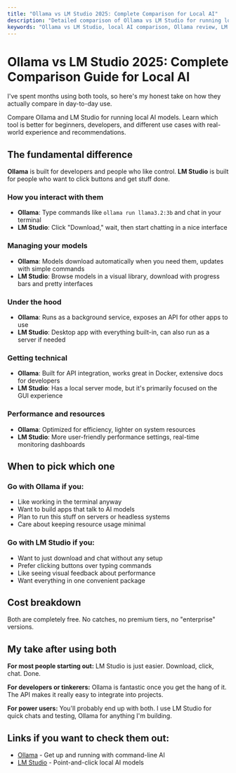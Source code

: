 ```yaml
---
title: "Ollama vs LM Studio 2025: Complete Comparison for Local AI"
description: "Detailed comparison of Ollama vs LM Studio for running local AI models. Learn which tool is better for beginners, developers, and different use cases."
keywords: "Ollama vs LM Studio, local AI comparison, Ollama review, LM Studio review, best local AI software"
---
```


# Ollama vs LM Studio 2025: Complete Comparison Guide for Local AI

I've spent months using both tools, so here's my honest take on how they actually compare in day-to-day use.

Compare Ollama and LM Studio for running local AI models. Learn which tool is better for beginners, developers, and different use cases with real-world experience and recommendations.

## The fundamental difference

**Ollama** is built for developers and people who like control. **LM Studio** is built for people who want to click buttons and get stuff done.

### How you interact with them
- **Ollama**: Type commands like `ollama run llama3.2:3b` and chat in your terminal
- **LM Studio**: Click "Download," wait, then start chatting in a nice interface

### Managing your models
- **Ollama**: Models download automatically when you need them, updates with simple commands
- **LM Studio**: Browse models in a visual library, download with progress bars and pretty interfaces

### Under the hood  
- **Ollama**: Runs as a background service, exposes an API for other apps to use
- **LM Studio**: Desktop app with everything built-in, can also run as a server if needed

### Getting technical
- **Ollama**: Built for API integration, works great in Docker, extensive docs for developers
- **LM Studio**: Has a local server mode, but it's primarily focused on the GUI experience

### Performance and resources
- **Ollama**: Optimized for efficiency, lighter on system resources
- **LM Studio**: More user-friendly performance settings, real-time monitoring dashboards

## When to pick which one

### Go with Ollama if you:
- Like working in the terminal anyway
- Want to build apps that talk to AI models
- Plan to run this stuff on servers or headless systems  
- Care about keeping resource usage minimal

### Go with LM Studio if you:
- Want to just download and chat without any setup
- Prefer clicking buttons over typing commands
- Like seeing visual feedback about performance
- Want everything in one convenient package

## Cost breakdown
Both are completely free. No catches, no premium tiers, no "enterprise" versions.

## My take after using both

**For most people starting out:** LM Studio is just easier. Download, click, chat. Done.

**For developers or tinkerers:** Ollama is fantastic once you get the hang of it. The API makes it really easy to integrate into projects.

**For power users:** You'll probably end up with both. I use LM Studio for quick chats and testing, Ollama for anything I'm building.

## Links if you want to check them out:
- [Ollama](https://ollama.com/) - Get up and running with command-line AI
- [LM Studio](https://lmstudio.ai/) - Point-and-click local AI models

